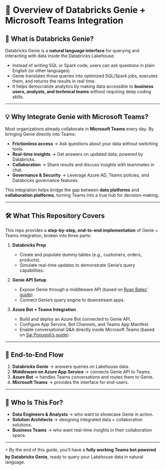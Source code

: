 
# 📖 Overview of Databricks Genie + Microsoft Teams Integration

## 🔎 What is Databricks Genie?
Databricks Genie is a **natural language interface** for querying and interacting with data inside the Databricks Lakehouse.  
- Instead of writing SQL or Spark code, users can ask questions in plain English (or other languages).  
- Genie translates those queries into optimized SQL/Spark jobs, executes them, and returns the results in real time.  
- It helps democratize analytics by making data accessible to **business users, analysts, and technical teams** without requiring deep coding skills.  

---

## 💡 Why Integrate Genie with Microsoft Teams?
Most organizations already collaborate in **Microsoft Teams** every day. By bringing Genie directly into Teams:  
- **Frictionless access** → Ask questions about your data without switching tools.  
- **Real-time insights** → Get answers on updated data, powered by Databricks.  
- **Collaboration** → Share results and discuss insights with teammates in chat.  
- **Governance & Security** → Leverage Azure AD, Teams policies, and Databricks governance features.  

This integration helps bridge the gap between **data platforms** and **collaboration platforms**, turning Teams into a true hub for decision-making.

---

## 🛠️ What This Repository Covers
This repo provides a **step-by-step, end-to-end implementation** of Genie + Teams integration, broken into three parts:  

1. **Databricks Prep**  
   - Create and populate dummy tables (e.g., customers, orders, products).  
   - Simulate real-time updates to demonstrate Genie’s query capabilities.  

2. **Genie API Setup**  
   - Expose Genie through a middleware API (based on [Ryan Bates’ guide](https://medium.com/@ryan-bates/microsoft-teams-meets-databricks-genie-api-a-complete-setup-guide-81f629ace634)).  
   - Connect Genie’s query engine to downstream apps.  

3. **Azure Bot + Teams Integration**  
   - Build and deploy an Azure Bot connected to Genie API.  
   - Configure App Service, Bot Channels, and Teams App Manifest.  
   - Enable conversational Q&A directly inside Microsoft Teams (based on [Sai Ponugoti’s guide](https://saiponugoti.medium.com/microsoft-teams-databricks-genie-api-end-to-end-integration-2d22b4767e33)).  

---

## 🚀 End-to-End Flow
1. **Databricks Genie** → answers queries on Lakehouse data.  
2. **Middleware on Azure App Service** → connects Genie API to Teams.  
3. **Azure Bot** → handles Teams conversations and routes them to Genie.  
4. **Microsoft Teams** → provides the interface for end-users.  

---

## 🎯 Who Is This For?
- **Data Engineers & Analysts** → who want to showcase Genie in action.  
- **Solution Architects** → designing integrated data + collaboration solutions.  
- **Business Teams** → who want real-time insights in their collaboration space.  

---

⚡ By the end of this guide, you’ll have a **fully working Teams bot powered by Databricks Genie**, ready to query your Lakehouse data in natural language.

